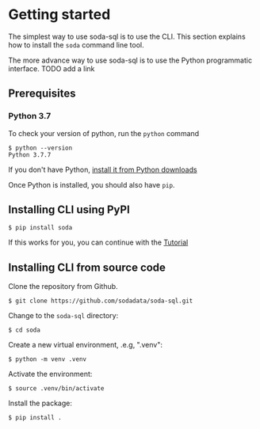# Getting started

The simplest way to use soda-sql is to use the CLI. This section explains 
how to install the `soda` command line tool.

The more advance way to use soda-sql is to use the Python programmatic
interface.  TODO add a link

## Prerequisites

### Python 3.7

To check your version of python, run the `python` command
```
$ python --version
Python 3.7.7
```

If you don't have Python, [install it from Python downloads](https://www.python.org/downloads/)

Once Python is installed, you should also have `pip`.

## Installing CLI using PyPI
```
$ pip install soda
```

If this works for you, you can continue with the [Tutorial](tutorial.md)

## Installing CLI from source code

Clone the repository from Github.
```
$ git clone https://github.com/sodadata/soda-sql.git
```
Change to the `soda-sql` directory:
```
$ cd soda
```
Create a new virtual environment, .e.g, ".venv":
```
$ python -m venv .venv
```
Activate the environment:
```
$ source .venv/bin/activate
```
Install the package:
```
$ pip install .
```

